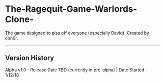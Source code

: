 # The-Ragequit-Game-Warlords-Clone-
The game designed to piss off everyone (especially David). Created by con6r.

------------------------------------------------------------------------------------------------------------------------------------------
Version History
------------------------------------------------------------------------------------------------------------------------------------------
Alpha v1.0 - Release Date TBD (currently in pre-alpha) | Date Started - 1/12/18
